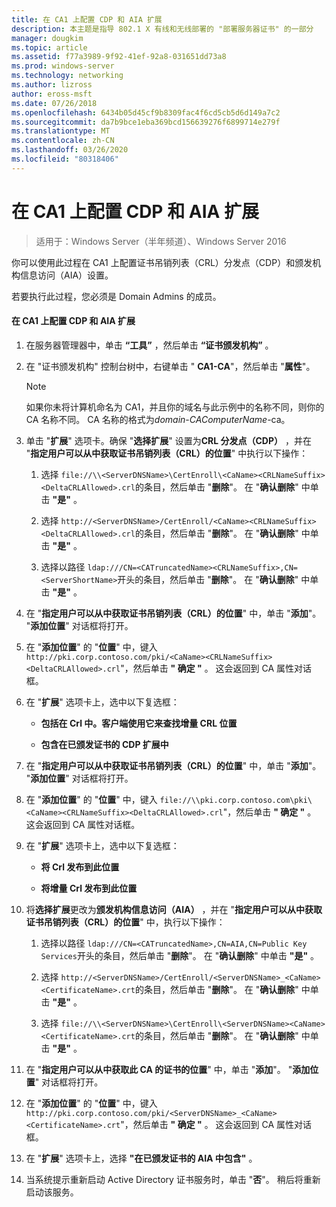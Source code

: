 ```yaml
---
title: 在 CA1 上配置 CDP 和 AIA 扩展
description: 本主题是指导 802.1 X 有线和无线部署的 "部署服务器证书" 的一部分
manager: dougkim
ms.topic: article
ms.assetid: f77a3989-9f92-41ef-92a8-031651dd73a8
ms.prod: windows-server
ms.technology: networking
ms.author: lizross
author: eross-msft
ms.date: 07/26/2018
ms.openlocfilehash: 6434b05d45cf9b8309fac4f6cd5cb5d6d149a7c2
ms.sourcegitcommit: da7b9bce1eba369bcd156639276f6899714e279f
ms.translationtype: MT
ms.contentlocale: zh-CN
ms.lasthandoff: 03/26/2020
ms.locfileid: "80318406"
---
```

# <a name="configure-the-cdp-and-aia-extensions-on-ca1"></a>在 CA1 上配置 CDP 和 AIA 扩展

>适用于：Windows Server（半年频道）、Windows Server 2016

你可以使用此过程在 CA1 上配置证书吊销列表（CRL）分发点（CDP）和颁发机构信息访问（AIA）设置。  
  
若要执行此过程，您必须是 Domain Admins 的成员。  
  
#### <a name="to-configure-the-cdp-and-aia-extensions-on-ca1"></a>在 CA1 上配置 CDP 和 AIA 扩展  
  
1.  在服务器管理器中，单击 **“工具”** ，然后单击 **“证书颁发机构”** 。  
  
2.  在 "证书颁发机构" 控制台树中，右键单击 " **CA1-CA**"，然后单击 "**属性**"。  
  
    > [!NOTE]  
    > 如果你未将计算机命名为 CA1，并且你的域名与此示例中的名称不同，则你的 CA 名称不同。 CA 名称的格式为*domain*-*CAComputerName*-ca。  
  
3.  单击 "**扩展**" 选项卡。确保 "**选择扩展**" 设置为**CRL 分发点（CDP）** ，并在 "**指定用户可以从中获取证书吊销列表（CRL）的位置**" 中执行以下操作：  
  
    1.  选择 `file://\\<ServerDNSName>\CertEnroll\<CaName><CRLNameSuffix><DeltaCRLAllowed>.crl`的条目，然后单击 "**删除**"。 在 "**确认删除**" 中单击 **"是"** 。  
  
    2.  选择 `http://<ServerDNSName>/CertEnroll/<CaName><CRLNameSuffix><DeltaCRLAllowed>.crl`的条目，然后单击 "**删除**"。 在 "**确认删除**" 中单击 **"是"** 。  
  
    3.  选择以路径 `ldap:///CN=<CATruncatedName><CRLNameSuffix>,CN=<ServerShortName>`开头的条目，然后单击 "**删除**"。 在 "**确认删除**" 中单击 **"是"** 。  
  
4.  在 "**指定用户可以从中获取证书吊销列表（CRL）的位置**" 中，单击 "**添加**"。 "**添加位置**" 对话框将打开。  
  
5.  在 "**添加位置**" 的 "**位置**" 中，键入 `http://pki.corp.contoso.com/pki/<CaName><CRLNameSuffix><DeltaCRLAllowed>.crl`"，然后单击 **" 确定 "** 。 这会返回到 CA 属性对话框。  
  
6.  在 "**扩展**" 选项卡上，选中以下复选框：  
  
    -   **包括在 Crl 中。客户端使用它来查找增量 CRL 位置**  
  
    -   **包含在已颁发证书的 CDP 扩展中**  
  
7.  在 "**指定用户可以从中获取证书吊销列表（CRL）的位置**" 中，单击 "**添加**"。 "**添加位置**" 对话框将打开。  
  
8.  在 "**添加位置**" 的 "**位置**" 中，键入 `file://\\pki.corp.contoso.com\pki\<CaName><CRLNameSuffix><DeltaCRLAllowed>.crl`"，然后单击 **" 确定 "** 。 这会返回到 CA 属性对话框。  
  
9. 在 "**扩展**" 选项卡上，选中以下复选框：  
  
    -   **将 Crl 发布到此位置**  
  
    -   **将增量 Crl 发布到此位置**  
  
10. 将**选择扩展**更改为**颁发机构信息访问（AIA）** ，并在 "**指定用户可以从中获取证书吊销列表（CRL）的位置**" 中，执行以下操作：  
  
    1.  选择以路径 `ldap:///CN=<CATruncatedName>,CN=AIA,CN=Public Key Services`开头的条目，然后单击 "**删除**"。 在 "**确认删除**" 中单击 **"是"** 。  
  
    2.  选择 `http://<ServerDNSName>/CertEnroll/<ServerDNSName>_<CaName><CertificateName>.crt`的条目，然后单击 "**删除**"。 在 "**确认删除**" 中单击 **"是"** 。  
  
    3.  选择 `file://\\<ServerDNSName>\CertEnroll\<ServerDNSName><CaName><CertificateName>.crt`的条目，然后单击 "**删除**"。 在 "**确认删除**" 中单击 **"是"** 。  
  
11. 在 "**指定用户可以从中获取此 CA 的证书的位置**" 中，单击 "**添加**"。 "**添加位置**" 对话框将打开。  
  
12. 在 "**添加位置**" 的 "**位置**" 中，键入 `http://pki.corp.contoso.com/pki/<ServerDNSName>_<CaName><CertificateName>.crt`"，然后单击 **" 确定 "** 。 这会返回到 CA 属性对话框。  
  
13. 在 "**扩展**" 选项卡上，选择 **"在已颁发证书的 AIA 中包含"** 。  
  
14. 当系统提示重新启动 Active Directory 证书服务时，单击 "**否**"。 稍后将重新启动该服务。  
  

